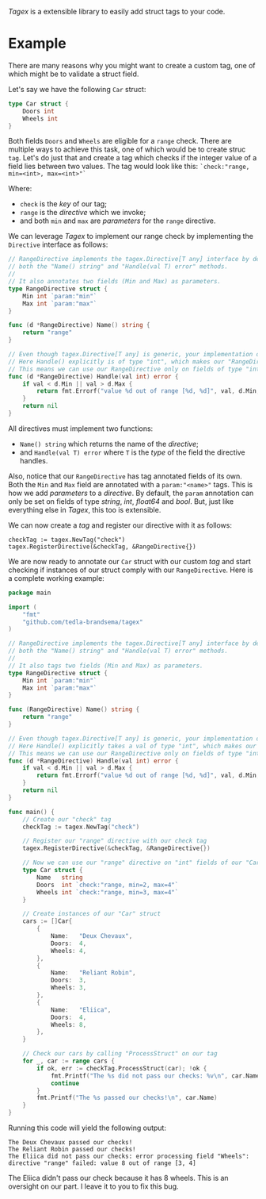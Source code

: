 *Tagex* is a extensible library to easily add struct tags to your code.

# Example

There are many reasons why you might want to create a custom tag, one of which might be to validate a struct field.

Let's say we have the following `Car` struct:
```go
type Car struct {
	Doors int
	Wheels int
}
```

Both fields `Doors` and `Wheels` are eligible for a `range` check. There are multiple ways to achieve this task, 
one of which would be to create struc `tag`. Let's do just that and create a tag which checks if the integer value of 
a field lies between two values. The tag would look like this:
``
`check:"range, min=<int>, max=<int>"`
``

Where:
 * `check` is the *key* of our tag;
 * `range` is the *directive* which we invoke;
 *  and both `min` and `max` are *parameters* for the `range` directive.

We can leverage *Tagex* to implement our range check by implementing the `Directive` interface as follows:
```go
// RangeDirective implements the tagex.Directive[T any] interface by defining
// both the "Name() string" and "Handle(val T) error" methods.
//
// It also annotates two fields (Min and Max) as parameters.
type RangeDirective struct {
	Min int `param:"min"`
	Max int `param:"max"`
}

func (d *RangeDirective) Name() string {
	return "range"
}

// Even though tagex.Directive[T any] is generic, your implementation of it can be explicit. 
// Here Handle() explicitly is of type "int", which makes our "RangeDirective" explicitly of type "int".
// This means we can use our RangeDirective only on fields of type "int".
func (d *RangeDirective) Handle(val int) error {
	if val < d.Min || val > d.Max {
		return fmt.Errorf("value %d out of range [%d, %d]", val, d.Min, d.Max)
	}
	return nil
}
```

All directives must implement two functions:
* `Name() string` which returns the name of the *directive*;
* and `Handle(val T) error` where `T` is the *type* of the field the directive handles.

Also, notice that our `RangeDirective` has tag annotated fields of its own. Both the `Min` and `Max` field are annotated
with a `param:"<name>"` tags. This is how we add *parameters* to a *directive*.
By default, the `param` annotation can only be set on fields of type *string*, *int*, *float64* and *bool*. 
But, just like everything else in *Tagex*, this too is extensible.

We can now create a *tag* and register our directive with it as follows:
```
checkTag := tagex.NewTag("check")
tagex.RegisterDirective(&checkTag, &RangeDirective{})
```

We are now ready to annotate our `Car` struct with our custom *tag* and start checking if instances of our struct comply
with our `RangeDirective`. Here is a complete working example:
```go
package main

import (
	"fmt"
	"github.com/tedla-brandsema/tagex"
)

// RangeDirective implements the tagex.Directive[T any] interface by defining
// both the "Name() string" and "Handle(val T) error" methods.
//
// It also tags two fields (Min and Max) as parameters.
type RangeDirective struct {
	Min int `param:"min"`
	Max int `param:"max"`
}

func (RangeDirective) Name() string {
	return "range"
}

// Even though tagex.Directive[T any] is generic, your implementation of it can be explicit. 
// Here Handle() explicitly takes a val of type "int", which makes our "RangeDirective" explicitly of type "int".
// This means we can use our RangeDirective only on fields of type "int".
func (d *RangeDirective) Handle(val int) error {
	if val < d.Min || val > d.Max {
		return fmt.Errorf("value %d out of range [%d, %d]", val, d.Min, d.Max)
	}
	return nil
}

func main() {
	// Create our "check" tag
	checkTag := tagex.NewTag("check")

	// Register our "range" directive with our check tag
	tagex.RegisterDirective(&checkTag, &RangeDirective{})

	// Now we can use our "range" directive on "int" fields of our "Car" struct
	type Car struct {
		Name   string
		Doors  int `check:"range, min=2, max=4"`
		Wheels int `check:"range, min=3, max=4"`
	}

	// Create instances of our "Car" struct
	cars := []Car{
		{
			Name:   "Deux Chevaux",
			Doors:  4,
			Wheels: 4,
		},
		{
			Name:   "Reliant Robin",
			Doors:  3,
			Wheels: 3,
		},
		{
			Name:   "Eliica",
			Doors:  4,
			Wheels: 8,
		},
	}

	// Check our cars by calling "ProcessStruct" on our tag
	for _, car := range cars {
		if ok, err := checkTag.ProcessStruct(car); !ok {
			fmt.Printf("The %s did not pass our checks: %v\n", car.Name, err)
			continue
		}
		fmt.Printf("The %s passed our checks!\n", car.Name)
	}
}
```

Running this code will yield the following output:
```
The Deux Chevaux passed our checks!
The Reliant Robin passed our checks!
The Eliica did not pass our checks: error processing field "Wheels": directive "range" failed: value 8 out of range [3, 4]
```

The Eliica didn't pass our check because it has 8 wheels. This is an oversight on our part. I leave it to you to fix this bug.